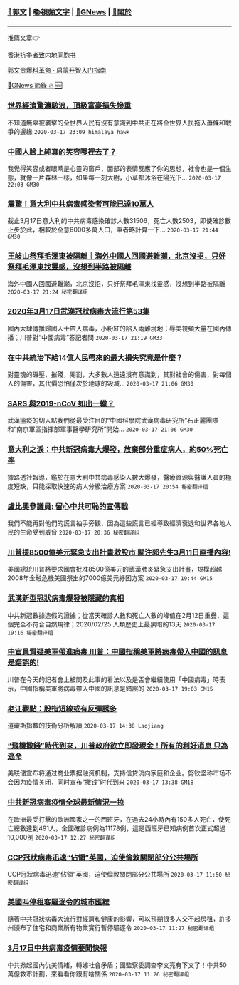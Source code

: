 ###  [:eagle:郭文](https://github.com/ourhimalayas/txt) | [:books:視頻文字](https://github.com/ourhimalayas/txt/blob/master/content/README.md) | [:newspaper:GNews](https://github.com/ourhimalayas/txt/blob/master/content/gnews/README.md) | [:pray:關於](https://github.com/ourhimalayas/home/tree/master/about)
---

推薦文章:point_right:

[香港抗争者致内地同胞书](https://github.com/ourhimalayas/news/blob/master/2019/08/a_letter_from_the_hong_kong_people.md)

[郭文贵爆料革命 · 启蒙开智入门指南](https://github.com/ourhimalayas/txt/issues/1)

[:newspaper:GNews 節錄 :fire: :new:](https://github.com/ourhimalayas/txt/blob/master/content/gnews/README.md) 



### [世界經濟驚濤駭浪，頂級富豪損失慘重](/content/gnews/1/README.md)

不知道無辜被襲擊的全世界人民有沒有意識到中共正在將全世界人民拖入蕭條和戰爭的邊緣  `2020-03-17 23:09 himalaya_hawk`

### [中國人臉上純真的笑容哪裡去了？](/content/gnews/2/README.md)

我覺得笑容或者眼睛是心靈的窗戶，面部的表情反應了你的思想，社會也是一個生態，就像一片森林一樣，如果每一刻大樹，小草都沐浴在陽光下...  `2020-03-17 22:03 GM30`

### [震驚！意大利中共病毒感染者可能已達10萬人](/content/gnews/3/README.md)

截止3月17日意大利的中共病毒感染確診人數31506，死亡人數2503，即使確診數止步於此，相較於全意6000多萬人口，筆者略計算一下...  `2020-03-17 21:44 GM30`

### [王岐山祭拜毛澤東被隔離｜海外中國人回國避難潮，北京沒招，只好祭拜毛澤東找靈感，沒想到半路被隔離](/content/gnews/4/README.md)

海外中國人回國避難潮，北京沒招，只好祭拜毛澤東找靈感，沒想到半路被隔離  `2020-03-17 21:24 秘密翻译组`

### [2020年3月17日武漢冠狀病毒大流行第53集](/content/gnews/5/README.md)

國內大肆傳播歸國人士帶入病毒，小粉紅的陷入兩難境地；辱美視頻大量在國內傳播；川普對“中國病毒”答記者問  `2020-03-17 21:19 GM33`

### [在中共統治下給14億人民帶來的最大損失究竟是什麼？](/content/gnews/6/README.md)

對靈魂的碾壓，摧殘，閹割，大多數人遠遠沒有意識到，其對社會的傷害，對每個人的傷害，其代價恐怕僅次於地球的毀滅...  `2020-03-17 21:06 GM30`

### [SARS 與2019-nCoV 如出一轍？](/content/gnews/7/README.md)

武漢瘟疫的切入點我們從最受注目的“中國科學院武漢病毒研究所”石正麗團隊和”南京軍區指揮部軍事醫學研究所”開始...  `2020-03-17 21:06 GM30`

### [意大利之淚：中共新冠病毒大爆發，放棄部分重症病人，約50%死亡率](/content/gnews/8/README.md)

據路透社報導，鑑於在意大利中共病毒感染人數大爆發，醫療資源與醫護人員的極度短缺，只能採取快速的病人分級治療方案  `2020-03-17 20:54 秘密翻译组`

### [盧比奧參議員: 留心中共可恥的宣傳戰](/content/gnews/9/README.md)

我們不能再對他們的謊言袖手旁觀，因為這些謊言已經導致經濟衰退和世界各地人民的生命受到威脅  `2020-03-17 20:36 秘密翻译组`

### [川普提8500億美元緊急支出計畫救股市 關注郭先生3月11日直播內容!](/content/gnews/10/README.md)

美國總統川普將要求國會批准8500億美元的武漢肺炎緊急支出計畫，規模超越2008年金融危機美國祭出的7000億美元紓困方案  `2020-03-17 19:44 GM15`

### [武漢新型冠狀病毒爆發被隱藏的真相](/content/gnews/11/README.md)

中共新冠數據造假的證據；從當天確診人數和死亡人數的峰值在2月12日重疊，這個完全不符合自然規律；2020/02/25 人類歷史上最黑暗的13天  `2020-03-17 19:16 秘密翻译组`

### [中官員質疑美軍帶進病毒 川普：中國指稱美軍將病毒帶入中國的訊息是錯誤的!](/content/gnews/12/README.md)

川普在今天的記者會上被問及此事的看法以及是否會繼續使用「中國病毒」時表示，中國指稱美軍將病毒帶入中國的訊息是錯誤的  `2020-03-17 19:03 GM15`

### [老江觀點：股指短線或有反彈誘多](/content/gnews/13/README.md)

道瓊斯指數的技術分析解讀  `2020-03-17 14:38 Laojiang`

### [“飛機撒錢”時代到來，川普政府欲立即發現金！所有的利好消息 只為逃命](/content/gnews/14/README.md)

美联储宣布将通过商业票据融资机制，支持信贷流向家庭和企业。努钦坚称市场不会因为疫情关闭，同时宣布“撒钱”时代到来  `2020-03-17 13:38 GM18`

### [中共新冠病毒疫情全球最新情況一掠](/content/gnews/15/README.md)

在歐洲最受打擊的歐洲國家之一的西班牙，在過去24小時內有150多人死亡，使死亡總數達到491人，全國確診病例為11178例，這是西班牙已知病例首次正式超過10,000例  `2020-03-17 12:27 秘密翻译组`

### [CCP冠狀病毒迅速“佔領”英國，迫使倫敦關閉部分公共場所](/content/gnews/16/README.md)

CCP冠狀病毒迅速“佔領”英國，迫使倫敦關閉部分公共場所  `2020-03-17 11:50 秘密翻译组`

### [美國叫停租客驅逐令的城市匯總](/content/gnews/17/README.md)

隨著中共冠狀病毒大流行對經濟和健康的影響，可以預期很多人交不起房租，許多州頒布了住宅和商業所有物業實行暫停驅逐令  `2020-03-17 11:27 秘密翻译组`

### [3月17日中共病毒疫情要聞快報](/content/gnews/18/README.md)

中共掀起國內仇美情緒，轉嫁社會矛盾；國監察委調查李文亮有下文了！中共50萬億救市計劃，來看看你跟有啥關係  `2020-03-17 11:26 秘密翻译组`

